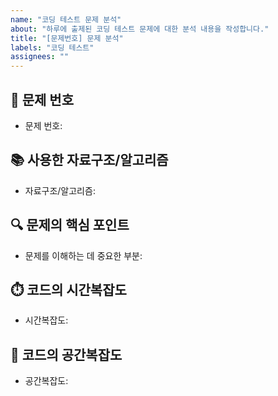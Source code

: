 ```yaml
---
name: "코딩 테스트 문제 분석"
about: "하루에 출제된 코딩 테스트 문제에 대한 분석 내용을 작성합니다."
title: "[문제번호] 문제 분석"
labels: "코딩 테스트"
assignees: ""
---
```


## 📌 문제 번호

- 문제 번호:

## 📚 사용한 자료구조/알고리즘

- 자료구조/알고리즘:

## 🔍 문제의 핵심 포인트

- 문제를 이해하는 데 중요한 부분:

## ⏱️ 코드의 시간복잡도

- 시간복잡도:

## 🧠 코드의 공간복잡도

- 공간복잡도:
